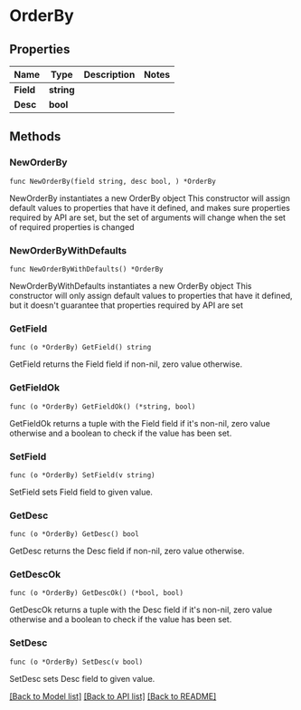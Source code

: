 # OrderBy

## Properties

Name | Type | Description | Notes
------------ | ------------- | ------------- | -------------
**Field** | **string** |  | 
**Desc** | **bool** |  | 

## Methods

### NewOrderBy

`func NewOrderBy(field string, desc bool, ) *OrderBy`

NewOrderBy instantiates a new OrderBy object
This constructor will assign default values to properties that have it defined,
and makes sure properties required by API are set, but the set of arguments
will change when the set of required properties is changed

### NewOrderByWithDefaults

`func NewOrderByWithDefaults() *OrderBy`

NewOrderByWithDefaults instantiates a new OrderBy object
This constructor will only assign default values to properties that have it defined,
but it doesn't guarantee that properties required by API are set

### GetField

`func (o *OrderBy) GetField() string`

GetField returns the Field field if non-nil, zero value otherwise.

### GetFieldOk

`func (o *OrderBy) GetFieldOk() (*string, bool)`

GetFieldOk returns a tuple with the Field field if it's non-nil, zero value otherwise
and a boolean to check if the value has been set.

### SetField

`func (o *OrderBy) SetField(v string)`

SetField sets Field field to given value.


### GetDesc

`func (o *OrderBy) GetDesc() bool`

GetDesc returns the Desc field if non-nil, zero value otherwise.

### GetDescOk

`func (o *OrderBy) GetDescOk() (*bool, bool)`

GetDescOk returns a tuple with the Desc field if it's non-nil, zero value otherwise
and a boolean to check if the value has been set.

### SetDesc

`func (o *OrderBy) SetDesc(v bool)`

SetDesc sets Desc field to given value.



[[Back to Model list]](../README.md#documentation-for-models) [[Back to API list]](../README.md#documentation-for-api-endpoints) [[Back to README]](../README.md)


